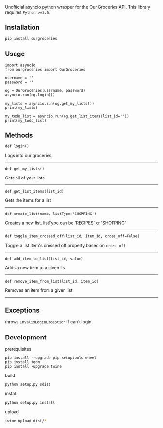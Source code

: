 Unofficial asyncio python wrapper for the Our Groceries API. This library requires `Python >=3.5`.

## Installation

```bash
pip install ourgroceries
```

## Usage

```
import asyncio
from ourgroceries import OurGroceries

username = ''
password = ''

og = OurGroceries(username, password)
asyncio.run(og.login())

my_lists = asyncio.run(og.get_my_lists())
print(my_lists)

my_todo_list = asyncio.run(og.get_list_items(list_id=''))
print(my_todo_list)
```

## Methods
```def login()```

Logs into our groceries

---

```def get_my_lists()```

Gets all of your lists

---

```def get_list_items(list_id)```

Gets the items for a list

---

```def create_list(name, listType='SHOPPING')```

Creates a new list. listType can be 'RECIPES' or 'SHOPPING'

---

```def toggle_item_crossed_off(list_id, item_id, cross_off=False)```

Toggle a list item's crossed off property based on `cross_off`

---

```def add_item_to_list(list_id, value)```

Adds a new item to a given list

---

```def remove_item_from_list(list_id, item_id)```

Removes an item from a given list

---


## Exceptions

throws `InvalidLoginException` if can't login.


## Development

prerequisites
```
pip install --upgrade pip setuptools wheel
pip install tqdm
pip install -upgrade twine
```

build
```bash
python setup.py sdist
```

install
```bash
python setup.py install
```

upload
```bash
twine upload dist/*
```